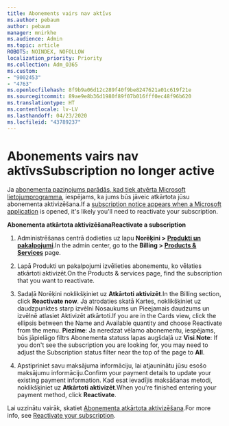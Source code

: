 ```yaml
---
title: Abonements vairs nav aktīvs
ms.author: pebaum
author: pebaum
manager: mnirkhe
ms.audience: Admin
ms.topic: article
ROBOTS: NOINDEX, NOFOLLOW
localization_priority: Priority
ms.collection: Adm_O365
ms.custom:
- "9002453"
- "4763"
ms.openlocfilehash: 8f9b9a06d12c289f40f9be8247621a01c619f21e
ms.sourcegitcommit: 89ae9e8b36d1980f89f07b016fff0ec48f96b620
ms.translationtype: HT
ms.contentlocale: lv-LV
ms.lasthandoff: 04/23/2020
ms.locfileid: "43789237"
---
```

# <a name="subscription-no-longer-active"></a><span data-ttu-id="0c5aa-102">Abonements vairs nav aktīvs</span><span class="sxs-lookup"><span data-stu-id="0c5aa-102">Subscription no longer active</span></span>

<span data-ttu-id="0c5aa-103">Ja [abonementa paziņojums parādās, kad tiek atvērta Microsoft lietojumprogramma](https://support.office.com/article/A-subscription-notice-appears-when-I-open-an-Office-365-application-4CABE32C-F594-4C0E-9191-3D3ADE10CCEB), iespējams, ka jums būs jāveic atkārtota jūsu abonementa aktivizēšana.</span><span class="sxs-lookup"><span data-stu-id="0c5aa-103">If a [subscription notice appears when a Microsoft application](https://support.office.com/article/A-subscription-notice-appears-when-I-open-an-Office-365-application-4CABE32C-F594-4C0E-9191-3D3ADE10CCEB) is opened, it's likely you'll need to reactivate your subscription.</span></span>

<span data-ttu-id="0c5aa-104">**Abonementa atkārtota aktivizēšana**</span><span class="sxs-lookup"><span data-stu-id="0c5aa-104">**Reactivate a subscription**</span></span>

1. <span data-ttu-id="0c5aa-105">Administrēšanas centrā dodieties uz lapu **Norēķini > [Produkti un pakalpojumi](https://go.microsoft.com/fwlink/p/?linkid=842054)**.</span><span class="sxs-lookup"><span data-stu-id="0c5aa-105">In the admin center, go to the **Billing > [Products & Services](https://go.microsoft.com/fwlink/p/?linkid=842054)** page.</span></span>

2. <span data-ttu-id="0c5aa-106">Lapā Produkti un pakalpojumi izvēlieties abonementu, ko vēlaties atkārtoti aktivizēt.</span><span class="sxs-lookup"><span data-stu-id="0c5aa-106">On the Products & services page, find the subscription that you want to reactivate.</span></span>

3. <span data-ttu-id="0c5aa-107">Sadaļā Norēķini noklikšķiniet uz **Atkārtoti aktivizēt**.</span><span class="sxs-lookup"><span data-stu-id="0c5aa-107">In the Billing section, click **Reactivate now**.</span></span>  <span data-ttu-id="0c5aa-108">Ja atrodaties skatā Kartes, noklikšķiniet uz daudzpunktes starp izvēlni Nosaukums un Pieejamais daudzums un izvēlnē atlasiet Aktivizēt atkārtoti.</span><span class="sxs-lookup"><span data-stu-id="0c5aa-108">If you are in the Cards view, click the ellipsis between the Name and Available quantity and choose Reactivate from the menu.</span></span> <span data-ttu-id="0c5aa-109">**Piezīme**: Ja neredzat vēlamo abonementu, iespējams, būs jāpielāgo filtrs Abonementa statuss lapas augšdaļā uz **Visi**.</span><span class="sxs-lookup"><span data-stu-id="0c5aa-109">**Note**: If you don't see the subscription you are looking for, you may need to adjust the Subscription status filter near the top of the page to **All**.</span></span>

4. <span data-ttu-id="0c5aa-110">Apstipriniet savu maksājuma informāciju, lai atjauninātu jūsu esošo maksājumu informāciju.</span><span class="sxs-lookup"><span data-stu-id="0c5aa-110">Confirm your payment details to update your existing payment information.</span></span> <span data-ttu-id="0c5aa-111">Kad esat ievadījis maksāšanas metodi, noklikšķiniet uz **Atkārtoti aktivizēt**.</span><span class="sxs-lookup"><span data-stu-id="0c5aa-111">When you're finished entering your payment method, click **Reactivate**.</span></span>

<span data-ttu-id="0c5aa-112">Lai uzzinātu vairāk, skatiet [Abonementa atkārtota aktivizēšana](https://docs.microsoft.com/office365/admin/subscriptions-and-billing/reactivate-your-subscription).</span><span class="sxs-lookup"><span data-stu-id="0c5aa-112">For more info, see [Reactivate your subscription](https://docs.microsoft.com/office365/admin/subscriptions-and-billing/reactivate-your-subscription).</span></span> 
